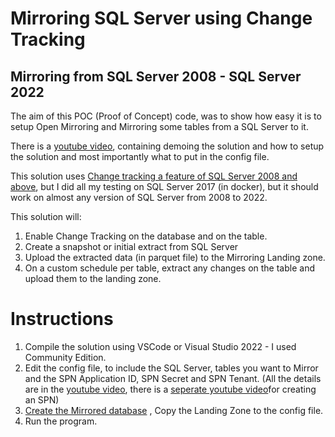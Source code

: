 # Mirroring SQL Server using Change Tracking

## Mirroring from SQL Server 2008 - SQL Server 2022
The aim of this POC (Proof of Concept) code, was to show how easy it is to setup Open Mirroring and Mirroring some tables from a SQL Server to it.

There is a [youtube video](https://youtu.be/Gg3YlGyy5P8), containing demoing the solution and how to setup the solution and most importantly what to put in the config file.

This solution uses [Change tracking a feature of SQL Server 2008 and above](https://learn.microsoft.com/en-us/sql/relational-databases/track-changes/about-change-tracking-sql-server?view=sql-server-ver16), but I did all my testing on SQL Server 2017 (in docker), but it should work on almost any version of SQL Server from 2008 to 2022.


This solution will:
1. Enable Change Tracking on the database and on the table.
1. Create a snapshot or initial extract from SQL Server
1. Upload the extracted data (in parquet file) to the Mirroring Landing zone.
1. On a custom schedule per table, extract any changes on the table and upload them to the landing zone.

# Instructions

1. Compile the solution using VSCode or Visual Studio 2022 - I used Community Edition.
1. Edit the config file, to include the SQL Server, tables you want to Mirror and the SPN Application ID, SPN Secret and SPN Tenant. (All the details are in the [youtube video](https://youtu.be/Gg3YlGyy5P8), there is a [seperate youtube video](https://youtu.be/85xWqWHfWbU)for creating an SPN)
1. [Create the Mirrored database](https://youtu.be/tiHHw2Hj848) , Copy the Landing Zone to the config file. 
1. Run the program.
 


